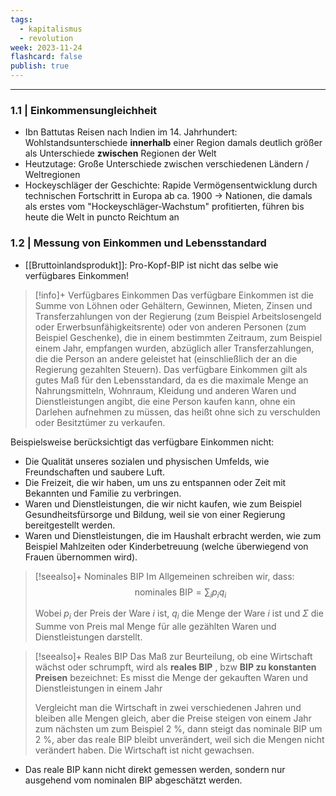 ```yaml
---
tags:
  - kapitalismus
  - revolution
week: 2023-11-24
flashcard: false
publish: true
---
```

***
### 1.1 | Einkommensungleichheit
- Ibn Battutas Reisen nach Indien im 14. Jahrhundert: Wohlstandsunterschiede **innerhalb** einer Region damals deutlich größer als Unterschiede **zwischen** Regionen der Welt
- Heutzutage: Große Unterschiede zwischen verschiedenen Ländern / Weltregionen
- Hockeyschläger der Geschichte: Rapide Vermögensentwicklung durch technischen Fortschritt in Europa ab ca. 1900 $\rightarrow$ Nationen, die damals als erstes vom "Hockeyschläger-Wachstum" profitierten, führen bis heute die Welt in puncto Reichtum an

### 1.2 | Messung von Einkommen und Lebensstandard
- [[Bruttoinlandsprodukt]]: Pro-Kopf-BIP ist nicht das selbe wie verfügbares Einkommen!

> [!info]+ Verfügbares Einkommen
> Das verfügbare Einkommen ist die Summe von Löhnen oder Gehältern, Gewinnen, Mieten, Zinsen und Transferzahlungen von der Regierung (zum Beispiel Arbeitslosengeld oder Erwerbsunfähigkeitsrente) oder von anderen Personen (zum Beispiel Geschenke), die in einem bestimmten Zeitraum, zum Beispiel einem Jahr, empfangen wurden, abzüglich aller Transferzahlungen, die die Person an andere geleistet hat (einschließlich der an die Regierung gezahlten Steuern). Das verfügbare Einkommen gilt als gutes Maß für den Lebensstandard, da es die maximale Menge an Nahrungsmitteln, Wohnraum, Kleidung und anderen Waren und Dienstleistungen angibt, die eine Person kaufen kann, ohne ein Darlehen aufnehmen zu müssen, das heißt ohne sich zu verschulden oder Besitztümer zu verkaufen.

Beispielsweise berücksichtigt das verfügbare Einkommen nicht:

- Die Qualität unseres sozialen und physischen Umfelds, wie Freundschaften und saubere Luft.
- Die Freizeit, die wir haben, um uns zu entspannen oder Zeit mit Bekannten und Familie zu verbringen.
- Waren und Dienstleistungen, die wir nicht kaufen, wie zum Beispiel Gesundheitsfürsorge und Bildung, weil sie von einer Regierung bereitgestellt werden.
- Waren und Dienstleistungen, die im Haushalt erbracht werden, wie zum Beispiel Mahlzeiten oder Kinderbetreuung (welche überwiegend von Frauen übernommen wird).

> [!seealso]+ Nominales BIP
> Im Allgemeinen schreiben wir, dass:
> $$
> \text { nominales } \mathrm{BIP}=\sum_i p_i q_i
> $$
> 
> Wobei $p_i$ der Preis der Ware $i$ ist, $q_i$ die Menge der Ware $i$ ist und $\Sigma$ die Summe von Preis mal Menge für alle gezählten Waren und Dienstleistungen darstellt.

> [!seealso]+ Reales BIP
> Das Maß zur Beurteilung, ob eine Wirtschaft wächst oder schrumpft, wird als **reales BIP** , bzw **BIP zu konstanten Preisen** bezeichnet: Es misst die Menge der gekauften Waren und Dienstleistungen in einem Jahr
> 
> Vergleicht man die Wirtschaft in zwei verschiedenen Jahren und bleiben alle Mengen gleich, aber die Preise steigen von einem Jahr zum nächsten um zum Beispiel 2 %, dann steigt das nominale BIP um 2 %, aber das reale BIP bleibt unverändert, weil sich die Mengen nicht verändert haben. Die Wirtschaft ist nicht gewachsen.

- Das reale BIP kann nicht direkt gemessen werden, sondern nur ausgehend vom nominalen BIP abgeschätzt werden.